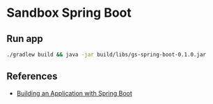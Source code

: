 
# Sandbox Spring Boot

## Run app

```sh
./gradlew build && java -jar build/libs/gs-spring-boot-0.1.0.jar
```

## References

* [Building an Application with Spring Boot](https://spring.io/guides/gs/spring-boot/)
